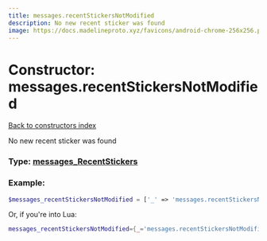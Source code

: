```yaml
---
title: messages.recentStickersNotModified
description: No new recent sticker was found
image: https://docs.madelineproto.xyz/favicons/android-chrome-256x256.png
---
```

# Constructor: messages.recentStickersNotModified  
[Back to constructors index](index.md)



No new recent sticker was found




### Type: [messages\_RecentStickers](../types/messages_RecentStickers.md)


### Example:

```php
$messages_recentStickersNotModified = ['_' => 'messages.recentStickersNotModified'];
```  


Or, if you're into Lua:

```lua
messages_recentStickersNotModified={_='messages.recentStickersNotModified'}

```


